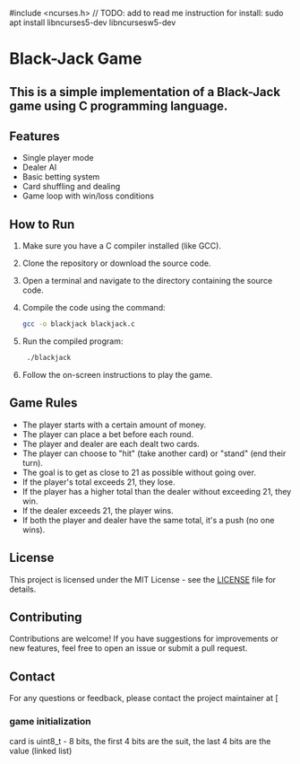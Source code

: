 #include <ncurses.h>  // TODO: add to read me instruction for install: sudo apt install libncurses5-dev libncursesw5-dev


# Black-Jack Game

## This is a simple implementation of a Black-Jack game using C programming language.

## Features
- Single player mode
- Dealer AI
- Basic betting system
- Card shuffling and dealing
- Game loop with win/loss conditions
## How to Run

1. Make sure you have a C compiler installed (like GCC).
2. Clone the repository or download the source code.
3. Open a terminal and navigate to the directory containing the source code.

4. Compile the code using the command:
   ```bash
   gcc -o blackjack blackjack.c
   ```

5. Run the compiled program:
   ```bash
    ./blackjack
    ```
6. Follow the on-screen instructions to play the game.
## Game Rules
- The player starts with a certain amount of money.
- The player can place a bet before each round.
- The player and dealer are each dealt two cards.
- The player can choose to "hit" (take another card) or "stand" (end their turn).
- The goal is to get as close to 21 as possible without going over.
- If the player's total exceeds 21, they lose.
- If the player has a higher total than the dealer without exceeding 21, they win.
- If the dealer exceeds 21, the player wins.
- If both the player and dealer have the same total, it's a push (no one wins).
## License
This project is licensed under the MIT License - see the [LICENSE](LICENSE) file for details.
## Contributing
Contributions are welcome! If you have suggestions for improvements or new features, feel free to open an issue or submit a pull request.
## Contact
For any questions or feedback, please contact the project maintainer at [


### game initialization

card is uint8_t - 8 bits, the first 4 bits are the suit, the last 4 bits are the value (linked list)

